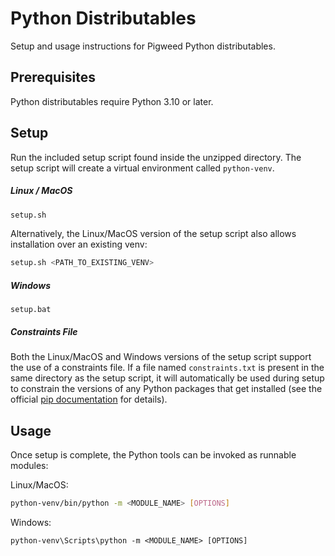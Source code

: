 # Python Distributables
Setup and usage instructions for Pigweed Python distributables.

## Prerequisites
Python distributables require Python 3.10 or later.

## Setup
Run the included setup script found inside the unzipped directory. The setup
script will create a virtual environment called `python-venv`.

##### Linux / MacOS
```bash
setup.sh
```

Alternatively, the Linux/MacOS version of the setup script also allows
installation over an existing venv:

```bash
setup.sh <PATH_TO_EXISTING_VENV>
```

##### Windows
```
setup.bat
```

##### Constraints File
Both the Linux/MacOS and Windows versions of the setup script support the use
of a constraints file. If a file named `constraints.txt` is present in the same
directory as the setup script, it will automatically be used during setup to
constrain the versions of any Python packages that get installed (see the
official
[pip documentation](https://pip.pypa.io/en/stable/user_guide/#constraints-files)
for details).


## Usage
Once setup is complete, the Python tools can be invoked as runnable modules:

Linux/MacOS:
```bash
python-venv/bin/python -m <MODULE_NAME> [OPTIONS]
```

Windows:
```
python-venv\Scripts\python -m <MODULE_NAME> [OPTIONS]
```
